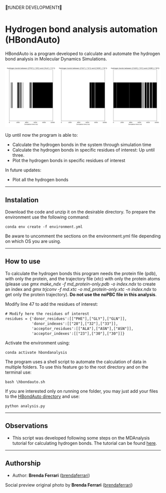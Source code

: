 🔴❗UNDER DEVELOPMENT❗🔴

# Hydrogen bond analysis automation (HBondAuto)

HBondAuto is a program developed to calculate and automate the hydrogen bond analysis in Molecular Dynamics Simulations.

<img src="images\example.png">

Up until now the program is able to:
* Calculate the hydrogen bonds in the system through simulation time
* Calculate the hydrogen bonds in specific residues of interest: Up until three.
* Plot the hydrogen bonds in specific residues of interest

In future updates:
* Plot all the hydrogen bonds

---
## Instalation

Download the code and unzip it on the desirable directory. To prepare the environment use the following command:

```
conda env create -f environment.yml
``` 

Be aware to uncomment the sections on the environment.yml file depending on which OS you are using.

---
## How to use

To calculate the hydrogen bonds this program needs the protein file (pdb), with only the protein, and the trajectory file (xtc) with only the protein atoms (please use *gmx make_ndx -f md_protein-only.pdb -o index.ndx* to create an index and *gmx trjconv -f md.xtc -o md_protein-only.xtc -n index.ndx* to get only the protein trajectory). **Do not use the noPBC file in this analysis**.

Modify line 47 to add the residues of interest:
```
# Modify here the residues of interest
residues = {'donor_residues':[["PHE"],["GLY"],["GLN"]],
            'donor_indexes':[["28"],["32"],["33"]],
            'acceptor_residues':[["ALA"],["ASN"],["ASN"]],
            'acceptor_indexes':[["23"],["30"],["30"]]}
```

Activate the environment using:

```
conda activate hbondanalysis
```

The program uses a shell script to automate the calculation of data in multiple folders. To use this feature go to the root directory and on the terminal use:

```
bash \hbondauto.sh
```

If you are interested only on running one folder, you may just add your files to the [HBondAuto directory](HBondAuto/) and use:

```
python analysis.py
```

---
## Observations

* This script was developed following some steps on the 
MDAnalysis tutorial for calculating hydrogen bonds. The tutorial can be found [here](https://userguide.mdanalysis.org/dev/examples/analysis/hydrogen_bonds/hbonds.html).

---
## Authorship

* Author: **Brenda Ferrari** ([brendaferrari](https://github.com/brendaferrari))

Social preview original photo by **Brenda Ferrari** ([brendaferrari](https://github.com/brendaferrari))
